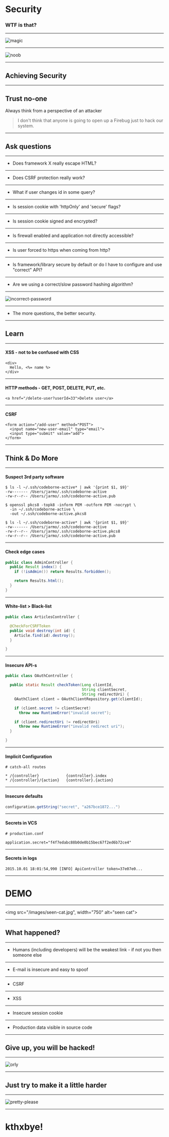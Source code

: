 # Security

### WTF is that?

---

![magic](/images/magic.gif)

---

![noob](/images/n00b.jpg)

---

## Achieving Security

---

## Trust no-one 
Always think from a perspective of an attacker

> I don't think that anyone is going to open up a Firebug just to hack our system.

---

## Ask questions

----

* Does framework X really escape HTML?

----

* Does CSRF protection really work?

----

* What if user changes id in some query?

----

* Is session cookie with 'httpOnly' and 'secure' flags?

----

* Is session cookie signed and encrypted?

----

* Is firewall enabled and application not directly accessible?

----

* Is user forced to https when coming from http?

----

* Is framework/library secure by default or do I have to configure and use
  "correct" API?

----

* Are we using a correct/slow password hashing algorithm?

----


![incorrect-password](/images/incorrect-password.jpg)

----

* The more questions, the better security.

---

## Learn

----

#### XSS - not to be confused with CSS

```
<div>
  Hello, <%= name %>
</div>
```

----

#### HTTP methods - GET, POST, DELETE, PUT, etc.

```
<a href="/delete-user?userId=33">Delete user</a>
```

----

#### CSRF

```
<form action="/add-user" method="POST">
  <input name="new-user-email" type="email">
  <input type="submit" value="add">
</form>
```

---

## Think & Do More

----

#### Suspect 3rd party software

```
$ ls -l ~/.ssh/codeborne-active* | awk '{print $1, $9}'
-rw------- /Users/jarmo/.ssh/codeborne-active
-rw-r--r-- /Users/jarmo/.ssh/codeborne-active.pub

$ openssl pkcs8 -topk8 -inform PEM -outform PEM -nocrypt \
  -in ~/.ssh/codeborne-active \
  -out ~/.ssh/codeborne-active.pkcs8

$ ls -l ~/.ssh/codeborne-active* | awk '{print $1, $9}'
-rw------- /Users/jarmo/.ssh/codeborne-active
-rw-r--r-- /Users/jarmo/.ssh/codeborne-active.pkcs8
-rw-r--r-- /Users/jarmo/.ssh/codeborne-active.pub
```

----

#### Check edge cases

```java
public class AdminController {
  public Result index() {
    if (!isAdmin()) return Results.forbidden();

    return Results.html();
  }
}
```

----

#### White-list > Black-list

```java
public class ArticlesController {

  @CheckForCSRFToken
  public void destroy(int id) {
    Article.find(id).destroy();
  }

}
```

----

#### Insecure API-s

```java
public class OAuthController {

  public static Result checkToken(Long clientId,
                                  String clientSecret,
                                  String redirectUri) {
    OAuthClient client = OAuthClientRepository.get(clientId);

    if (client.secret != clientSecret)
      throw new RuntimeError("invalid secret");

    if (client.redirectUri != redirectUri)
      throw new RuntimeError("invalid redirect uri");
  }

}
```

----

#### Implicit Configuration

```
# catch-all routes

* /{controller}            {controller}.index
* /{controller}/{action}   {controller}.{action}
```

----

#### Insecure defaults

```java
configuration.getString("secret", "a267bce1872...")
```

----

#### Secrets in VCS

```
# production.conf

application.secret="f4f7edabc88b0de0b15bec67f2ed6b72ce4"
```

----

#### Secrets in logs

```
2015.10.01 18:01:54,990 [INFO] ApiController token=37e07e0...
```

---

# DEMO

---

<img src="/images/seen-cat.jpg", width="750" alt="seen cat">

----

## What happened?

----

* Humans (including developers) will be the weakest link - if not you then someone else

----

* E-mail is insecure and easy to spoof

----

* CSRF

----

* XSS

----

* Insecure session cookie

----

* Production data visible in source code

---

## Give up, you will be hacked!

----

![orly](/images/orly.gif)

----

## Just try to make it a little harder

----

![pretty-please](/images/pretty-please.jpg)

---

# kthxbye!
